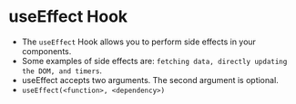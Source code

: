 # useEffect Hook

- The `useEffect` Hook allows you to perform side effects in your components.
- Some examples of side effects are: `fetching data, directly updating the DOM, and timers`.
- useEffect accepts two arguments. The second argument is optional.
- `useEffect(<function>, <dependency>)`
